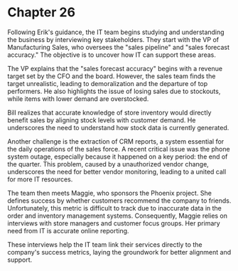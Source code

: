 # Chapter 26

Following Erik's guidance, the IT team begins studying and understanding the business by interviewing key stakeholders.
They start with the VP of Manufacturing Sales, who oversees the "sales pipeline" and "sales forecast accuracy." The
objective is to uncover how IT can support these areas.

The VP explains that the "sales forecast accuracy" begins with a revenue target set by the CFO and the board. However,
the sales team finds the target unrealistic, leading to demoralization and the departure of top performers. He also
highlights the issue of losing sales due to stockouts, while items with lower demand are overstocked.

Bill realizes that accurate knowledge of store inventory would directly benefit sales by aligning stock levels with
customer demand. He underscores the need to understand how stock data is currently generated.

Another challenge is the extraction of CRM reports, a system essential for the daily operations of the sales force. A
recent critical issue was the phone system outage, especially because it happened on a key period: the end of the
quarter. This problem, caused by a unauthorized vendor change, underscores the need for better vendor monitoring,
leading to a united call for more IT resources.

The team then meets Maggie, who sponsors the Phoenix project. She defines success by whether customers recommend the
company to friends. Unfortunately, this metric is difficult to track due to inaccurate data in the order and inventory
management systems. Consequently, Maggie relies on interviews with store managers and customer focus groups. Her primary
need from IT is accurate online reporting.

These interviews help the IT team link their services directly to the company's success metrics, laying the groundwork
for better alignment and support.
